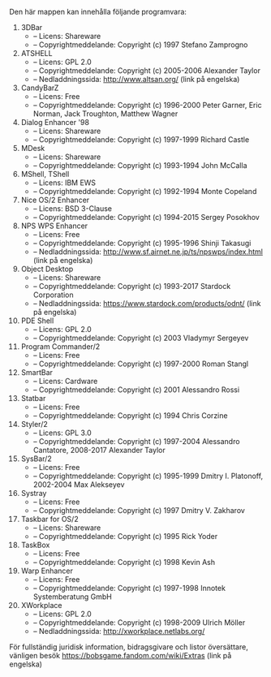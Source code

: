 ﻿Den här mappen kan innehålla följande programvara:

1. 3DBar
   - – Licens: Shareware
   - – Copyrightmeddelande: Copyright (c) 1997 Stefano Zamprogno
2. ATSHELL
   - – Licens: GPL 2.0
   - – Copyrightmeddelande: Copyright (c) 2005-2006 Alexander Taylor
   - – Nedladdningssida: http://www.altsan.org/ (link på engelska)
3. CandyBarZ
   - – Licens: Free
   - – Copyrightmeddelande: Copyright (c) 1996-2000 Peter Garner, Eric Norman, Jack Troughton, Matthew Wagner
4. Dialog Enhancer '98
   - – Licens: Shareware
   - – Copyrightmeddelande: Copyright (c) 1997-1999 Richard Castle
5. MDesk
   - – Licens: Shareware
   - – Copyrightmeddelande: Copyright (c) 1993-1994 John McCalla
6. MShell, TShell
   - – Licens: IBM EWS
   - – Copyrightmeddelande: Copyright (c) 1992-1994 Monte Copeland
7. Nice OS/2 Enhancer
   - – Licens: BSD 3-Clause
   - – Copyrightmeddelande: Copyright (c) 1994-2015 Sergey Posokhov
8. NPS WPS Enhancer
   - – Licens: Free
   - – Copyrightmeddelande: Copyright (c) 1995-1996 Shinji Takasugi
   - – Nedladdningssida: http://www.sf.airnet.ne.jp/ts/npswps/index.html (link på engelska)
9. Object Desktop
   - – Licens: Shareware
   - – Copyrightmeddelande: Copyright (c) 1993-2017 Stardock Corporation
   - – Nedladdningssida: https://www.stardock.com/products/odnt/ (link på engelska)
10. PDE Shell
    - – Licens: GPL 2.0
    - – Copyrightmeddelande: Copyright (c) 2003 Vladymyr Sergeyev
11. Program Commander/2
    - – Licens: Free
    - – Copyrightmeddelande: Copyright (c) 1997-2000 Roman Stangl
12. SmartBar
    - – Licens: Cardware
    - – Copyrightmeddelande: Copyright (c) 2001 Alessandro Rossi
13. Statbar
    - – Licens: Free
    - – Copyrightmeddelande: Copyright (c) 1994 Chris Corzine
14. Styler/2
    - – Licens: GPL 3.0
    - – Copyrightmeddelande: Copyright (c) 1997-2004 Alessandro Cantatore, 2008-2017 Alexander Taylor
15. SysBar/2
    - – Licens: Free
    - – Copyrightmeddelande: Copyright (c) 1995-1999 Dmitry I. Platonoff, 2002-2004 Max Alekseyev
16. Systray
    - – Licens: Free
    - – Copyrightmeddelande: Copyright (c) 1997 Dmitry V. Zakharov
17. Taskbar for OS/2
    - – Licens: Shareware
    - – Copyrightmeddelande: Copyright (c) 1995 Rick Yoder
18. TaskBox
    - – Licens: Free
    - – Copyrightmeddelande: Copyright (c) 1998 Kevin Ash
19. Warp Enhancer
    - – Licens: Free
    - – Copyrightmeddelande: Copyright (c) 1997-1998 Innotek Systemberatung GmbH
20. XWorkplace
    - – Licens: GPL 2.0
    - – Copyrightmeddelande: Copyright (c) 1998-2009 Ulrich Möller
    - – Nedladdningssida: http://xworkplace.netlabs.org/

För fullständig juridisk information, bidragsgivare och listor översättare, vänligen besök https://bobsgame.fandom.com/wiki/Extras (link på engelska)
